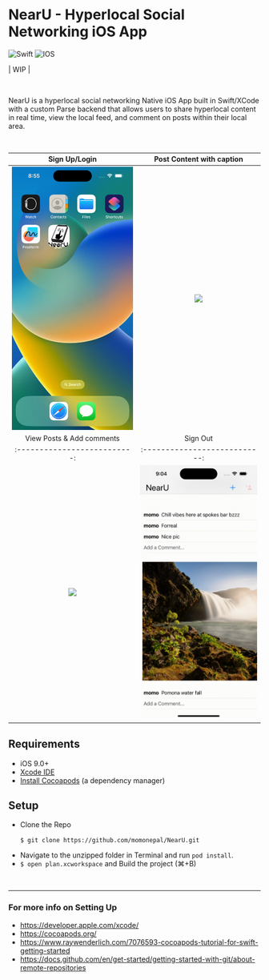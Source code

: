 # NearU - Hyperlocal Social Networking iOS App

![Swift](https://img.shields.io/badge/swift-F54A2A?style=for-the-badge&logo=swift&logoColor=white)
![IOS](https://img.shields.io/badge/iOS-000000?style=for-the-badge&logo=ios&logoColor=white)

| WIP |

<br>

NearU is a hyperlocal social networking Native iOS App built in Swift/XCode with a custom Parse backend that allows users to share hyperlocal content in real time, view the local feed, and comment on posts within their local area.

<br>

|          Sign Up/Login       |    Post Content with caption  |
| :--------------------------: | :---------------------------: |
| ![](assets/1.gif)            | ![](assets/3.gif)                    |
|  View Posts & Add comments   |        Sign Out               |
| :--------------------------: | :---------------------------: |
| ![](assets/2.gif)            | ![](assets/5.gif)                    |



## Requirements

- iOS 9.0+
- [Xcode IDE](https://developer.apple.com/xcode/)
- [Install Cocoapods](https://www.raywenderlich.com/7076593-cocoapods-tutorial-for-swift-getting-started) (a dependency manager)

## Setup
- Clone the Repo
  ```
  $ git clone https://github.com/momonepal/NearU.git
  ```
-  Navigate to the unzipped folder in Terminal and run `pod install`.
- `$ open plan.xcworkspace` and Build the project (⌘+B)

<br>

-------------------------

### For more info on Setting Up
- https://developer.apple.com/xcode/
- https://cocoapods.org/
- https://www.raywenderlich.com/7076593-cocoapods-tutorial-for-swift-getting-started
- https://docs.github.com/en/get-started/getting-started-with-git/about-remote-repositories
